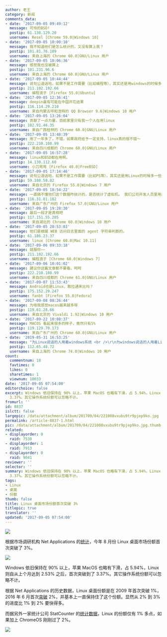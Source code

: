 ```yaml
---
author: 老王
category: 新闻
comments_data:
- date: '2017-09-05 09:49:12'
  message: 可怜的BSD!
  postip: 61.138.129.20
  username: Resel [Chrome 59.0|Windows 10]
- date: '2017-09-05 10:00:10'
  message: 我不知道他们是怎么统计的，又没有算上我？
  postip: 101.81.76.109
  username: 来自上海的 Chrome 60.0|GNU/Linux 用户
- date: '2017-09-05 10:06:36'
  message: 感觉我也没被算上
  postip: 101.231.96.6
  username: 来自上海的 Chrome 60.0|GNU/Linux 用户
- date: '2017-09-05 10:44:44'
  message: 说句公道话哈，如果不是工作需要（比如编程等），其实还是用windows的时候多一些。从软件支持方面来说，还是windows上软件支持较多，游戏类就不说了，各种玩家几乎都是在windows上玩；各大银行的网银主要还是支持windows，支持linux的极少。从人群方面来说，除了软件行业的人用于工作之外，其他人用linux的很少，比如父母年纪的中老年人，主要用电脑看电视剧、电影啥的，再专业一点看看股票、期货啥的，这类软件还是在windows上操作简单些。所以说，windows的使用人群很庞大，linux一时是超过不了windows的，起码在中国是这样的。
  postip: 211.102.192.66
  username: 编程浪子 [Firefox 55.0|Ubuntu]
- date: '2017-09-05 12:36:41'
  message: deepin最有可能在中国开花结果
  postip: 116.114.29.210
  username: 来自内蒙古呼和浩特的 QQ Browser 9.6|Windows 10 用户
- date: '2017-09-05 13:26:04'
  message: 贡献了一点力量，目前家里只有我一个人在用linux
  postip: 182.91.46.35
  username: 来自广西桂林的 Chrome 60.0|GNU/Linux 用户
- date: '2017-09-05 13:48:39'
  message: 用了一年多了，不错，如果政府给予一定支持，linux真的很不错～
  postip: 222.210.108.99
  username: 来自四川成都的 Chrome 60.0|GNU/Linux 用户
- date: '2017-09-05 16:57:28'
  message: linux和BSD都在用啊。
  postip: 14.130.112.60
  username: 小刀弯弯 [Firefox 40.0|FreeBSD]
- date: '2017-09-05 17:14:46'
  message: 说句公道话哈，如果不是工作需要（比如PS等），其实还是用Linux的时候多一些，从软件支持方面来说，linux下的开源软件已经足够办公、美术设计等，游戏类就不说了，一个steam打败了无数盗版exe游戏，看看steam上越来越多支持linux的游戏，G胖万岁，各大网银都可以手机解决，网上购物有短信接收验证码就够了。中老年人不想被各种全家桶逼疯天天麻烦子女的话，还是linux省事。所有说linux的潜力很大，但是中国人惯性很大，不愿意做出头鸟，不愿意宣传个性，所以linux一时是超过不了windows的，起码在中国是这样的。
  postip: 59.108.58.82
  username: 来自北京的 Firefox 55.0|Windows 7 用户
- date: '2017-09-05 18:54:22'
  message: 一直搞不懂他们这个数据咋统计的，是否统计了虚拟机。 我们公司开发人员里用虚拟机装ubuntu的好多人，不知道算上了不，不过算上的话，市场份额可能加起来大于100%了。。。
  postip: 116.31.81.182
  username: 来自广东广州的 Firefox 57.0|GNU/Linux 用户
- date: '2017-09-05 19:28:30'
  message: 最后一段才是真相吧
  postip: 117.151.55.205
  username: 来自湖北的 Chrome 60.0|Windows 10 用户
- date: '2017-09-05 20:53:03'
  message: 他们是根据 WEB 访问日志里面的 agent 字符串判断的。
  postip: 61.186.23.37
  username: linux [Chrome 60.0|Mac 10.11]
- date: '2017-09-06 09:33:18'
  message: 就服你~~
  postip: 211.102.192.66
  username: 编程浪子 [Chrome 60.0|Windows 7]
- date: '2017-09-06 10:01:02'
  message: 建议你这篇文章都不要看，呵呵
  postip: 222.210.108.99
  username: 来自四川成都的 Chrome 61.0|GNU/Linux 用户
- date: '2017-09-07 11:53:43'
  message: Android也是Linux，敢拉通来比吗？
  postip: 175.152.29.247
  username: fanbt [Firefox 55.0|Fedora]
- date: '2017-09-08 08:26:44'
  message: 为啥我感觉macos越来越多呀
  postip: 119.61.28.66
  username: 来自北京的 Vivaldi 1.92|Windows 10 用户
- date: '2017-09-22 10:08:37'
  message: MACOS 看起来很多的样子，竟然只有5%
  postip: 119.129.70.173
  username: 来自广东广州的 Chrome 60.0|GNU/Linux 用户
- date: '2019-05-31 16:53:25'
  message: "为Linux说话的人用着windows系统 <br />\r\n为windows说话的人用着Linux系统"
  postip: 112.65.48.72
  username: 来自上海的 Chrome 74.0|Windows 10 用户
count:
  commentnum: 18
  favtimes: 0
  likes: 0
  sharetimes: 1
  viewnum: 10033
date: '2017-09-05 07:54:00'
editorchoice: false
excerpt: Windows 依旧保持在 90% 以上，苹果 MacOS 也略有下滑，占 5.94%，Linux 则自从上个月达到 2.53% 之后，首次突破到了
  3.37%。其它操作系统份额可以忽略不计。
fromurl: ''
id: 8837
islctt: false
largepic: /data/attachment/album/201709/04/221008vxubu9tr9pjep9ko.jpg
permalink: /article-8837-1.html
pic: /data/attachment/album/201709/04/221008vxubu9tr9pjep9ko.jpg.thumb.jpg
related:
- displayorder: 0
  raid: 7538
- displayorder: 1
  raid: 7913
- displayorder: 0
  raid: 9041
reviewer: ''
selector: ''
summary: Windows 依旧保持在 90% 以上，苹果 MacOS 也略有下滑，占 5.94%，Linux 则自从上个月达到 2.53% 之后，首次突破到了
  3.37%。其它操作系统份额可以忽略不计。
tags:
- Linux
- 桌面
- 份额
thumb: false
title: Linux 桌面市场份额首次突破 3%
titlepic: true
translator: ''
updated: '2017-09-05 07:54:00'
---
```


![](/data/attachment/album/201709/04/221008vxubu9tr9pjep9ko.jpg)


根据市场调研机构 Net Applications 的[统计](https://www.netmarketshare.com/operating-system-market-share.aspx?qprid=9&qpcustomb=0)，今年 8 月份 Linux 桌面市场份额首次突破了 3%。


![](/data/attachment/album/201709/04/215918k5022z02bxz9xh0e.jpg)


Windows 依旧保持在 90% 以上，苹果 MacOS 也略有下滑，占 5.94%，Linux 则自从上个月达到 2.53% 之后，首次突破到了 3.37%。其它操作系统份额可以忽略不计。


根据 Net Applications 的历史数据，Linux 桌面份额是在 2009 年首次突破 1%，2016 年 6 月首次[突破](http://www.solidot.org/story?sid=50178) 2%，并基本上一直保持住了这个份额。显然从 2% 到 3% 的进度比 1% 到 2% 要快得多。


而据另外一家统计公司 StatCounter 的[统计数据](http://gs.statcounter.com/os-market-share/desktop/worldwide/)，Linux 的份额仅有 1% 多点，如果加上 ChromeOS 刚刚过了 2%。


![](/data/attachment/album/201709/04/220550gvwr434m3avb473u.jpg)